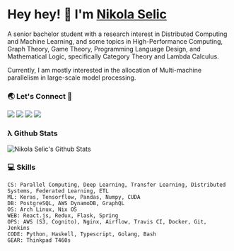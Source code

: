 # Hey hey! 👋 I'm [Nikola Selic](https://github.com/Selich)

A senior bachelor student with a research interest in Distributed Computing and Machine Learning, and some topics in High-Performance Computing, Graph Theory, Game Theory, Programming Language Design, and Mathematical Logic, specifically Category Theory and Lambda Calculus. 

Currently, I am mostly interested in the allocation of Multi-machine parallelism in large-scale model processing.

### 🌏 Let's Connect 🔗

[![](https://img.shields.io/badge/linkedin-%230077B5.svg?&style=for-the-badge&logo=linkedin&logoColor=white&color=8956E4)](https://www.linkedin.com/in/n-selic/)
[![](https://img.shields.io/badge/twitter-%230077B5.svg?&style=for-the-badge&logo=twitter&logoColor=white&color=8956E4)](https://twitter.com/_selich_)
[![](https://img.shields.io/badge/kaggle-%230077B5.svg?&style=for-the-badge&logo=kaggle&logoColor=white&color=8956E4)](https://www.kaggle.com/selich)
[![](https://img.shields.io/badge/researchgate-%230077B5.svg?&style=for-the-badge&logo=researchgate&logoColor=white&color=8956E4)](https://www.researchgate.net/profile/Nikola-Selic)


### λ Github Stats

![Nikola Selic's Github Stats](https://github-readme-stats.vercel.app/api?username=Selich&theme=dark)

### :computer: Skills
```
CS: Parallel Computing, Deep Learning, Transfer Learning, Distributed Systems, Federated Learning, ETL
ML: Keras, Tensorflow, Pandas, Numpy, CUDA
DB: PostgreSQL, AWS DynamoDB, GraphQL
OS: Arch Linux, Nix OS
WEB: React.js, Redux, Flask, Spring
OPS: AWS (S3, Cognito), Nginx, Airflow, Travis CI, Docker, Git, Jenkins
CODE: Python, Haskell, Typescript, Golang, Bash
GEAR: Thinkpad T460s
```




